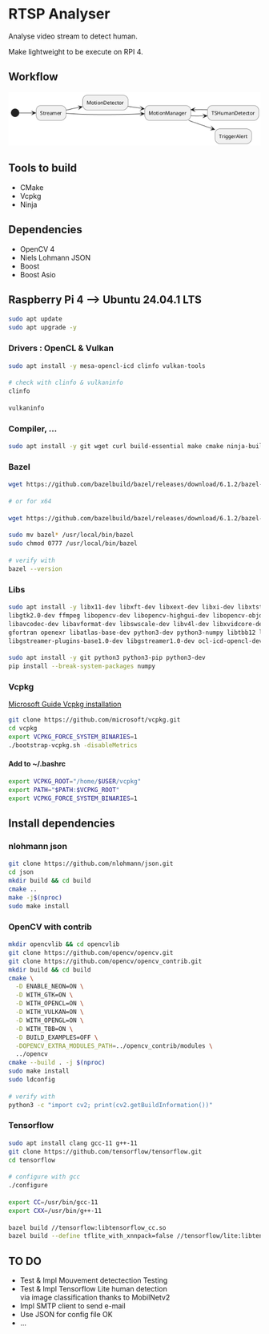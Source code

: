 # RTSP Analyser

Analyse video stream to detect human.

Make lightweight to be execute on RPI 4.

## Workflow

![Workflow](./doc/uml/out/workflow.png)

## Tools to build

- CMake
- Vcpkg
- Ninja

## Dependencies

- OpenCV 4
- Niels Lohmann JSON
- Boost
- Boost Asio

## Raspberry Pi 4 --> Ubuntu 24.04.1 LTS

```bash
sudo apt update
sudo apt upgrade -y
```

### Drivers : OpenCL & Vulkan

```bash
sudo apt install -y mesa-opencl-icd clinfo vulkan-tools

# check with clinfo & vulkaninfo
clinfo

vulkaninfo
```

### Compiler, ...

```bash
sudo apt install -y git wget curl build-essential make cmake ninja-build pkg-config autoconf automake libtool bison meson autoconf-archive
```

### Bazel

```bash
wget https://github.com/bazelbuild/bazel/releases/download/6.1.2/bazel-6.1.2-linux-arm64

# or for x64

wget https://github.com/bazelbuild/bazel/releases/download/6.1.2/bazel-6.1.2-linux-x86_64

sudo mv bazel* /usr/local/bin/bazel
sudo chmod 0777 /usr/local/bin/bazel

# verify with
bazel --version
```

### Libs

```bash
sudo apt install -y libx11-dev libxft-dev libxext-dev libxi-dev libxtst-dev libxrandr-dev nasm gcc-11 libgles2-mesa-dev libdbus-1-dev libsystemd-dev libglib2.0-dev libatspi2.0-dev \
libgtk2.0-dev ffmpeg libopencv-dev libopencv-highgui-dev libopencv-objdetect-dev opencv-data opencl-headers libgtk-3-dev \
libavcodec-dev libavformat-dev libswscale-dev libv4l-dev libxvidcore-dev libx264-dev libx265-dev libjpeg-dev libpng-dev libtiff-dev \
gfortran openexr libatlas-base-dev python3-dev python3-numpy libtbb12 libtbb-dev libdc1394-25 libdc1394-dev libopenexr-dev \
libgstreamer-plugins-base1.0-dev libgstreamer1.0-dev ocl-icd-opencl-dev libvulkan-dev libglew-dev ocl-icd-dev

sudo apt install -y git python3 python3-pip python3-dev
pip install --break-system-packages numpy
```

### Vcpkg

[Microsoft Guide Vcpkg installation](https://learn.microsoft.com/fr-fr/vcpkg/get_started/get-started?pivots=shell-bash)

```bash
git clone https://github.com/microsoft/vcpkg.git
cd vcpkg
export VCPKG_FORCE_SYSTEM_BINARIES=1
./bootstrap-vcpkg.sh -disableMetrics
```

#### Add to **~/.bashrc**

```bash
export VCPKG_ROOT="/home/$USER/vcpkg"
export PATH="$PATH:$VCPKG_ROOT"
export VCPKG_FORCE_SYSTEM_BINARIES=1
```

## Install dependencies

### nlohmann json

```bash
git clone https://github.com/nlohmann/json.git
cd json
mkdir build && cd build
cmake ..
make -j$(nproc)
sudo make install
```

### OpenCV with contrib

```bash
mkdir opencvlib && cd opencvlib
git clone https://github.com/opencv/opencv.git
git clone https://github.com/opencv/opencv_contrib.git
mkdir build && cd build
cmake \
  -D ENABLE_NEON=ON \
  -D WITH_GTK=ON \
  -D WITH_OPENCL=ON \
  -D WITH_VULKAN=ON \
  -D WITH_OPENGL=ON \
  -D WITH_TBB=ON \
  -D BUILD_EXAMPLES=OFF \
  -DOPENCV_EXTRA_MODULES_PATH=../opencv_contrib/modules \
  ../opencv
cmake --build . -j $(nproc)
sudo make install
sudo ldconfig

# verify with
python3 -c "import cv2; print(cv2.getBuildInformation())"
```

### Tensorflow

```bash
sudo apt install clang gcc-11 g++-11
git clone https://github.com/tensorflow/tensorflow.git
cd tensorflow

# configure with gcc
./configure

export CC=/usr/bin/gcc-11
export CXX=/usr/bin/g++-11

bazel build //tensorflow:libtensorflow_cc.so
bazel build --define tflite_with_xnnpack=false //tensorflow/lite:libtensorflowlite.so

```

## TO DO

- Test & Impl Mouvement detectection                Testing
- Test & Impl Tensorflow Lite human detection  
  via image classification thanks to MobilNetv2
- Impl SMTP client to send e-mail
- Use JSON for config file                          OK
- ...
